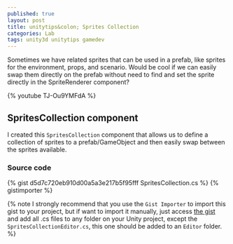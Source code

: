 ```yaml
---
published: true
layout: post
title: unitytips&colon; Sprites Collection
categories: Lab
tags: unity3d unitytips gamedev
---
```

Sometimes we have related sprites that can be used in a prefab, like sprites for the environment, props, and scenario. Would be cool if we can easily swap them directly on the prefab without need to find and set the sprite directly in the SpriteRenderer component? 

{% youtube TJ-Ou9YMFdA %}

## SpritesCollection component
I created this `SpritesCollection` component that allows us to define a collection of sprites to a prefab/GameObject and then easily swap between the sprites available.

### Source code
{% gist d5d7c720eb910d00a5a3e217b5f95fff SpritesCollection.cs %}
{% gistimporter %}

{% note I strongly recommend that you use the `Gist Importer` to import this gist to your project, but if want to import it manually, just access [the gist](https://gist.github.com/giacomelli/d5d7c720eb910d00a5a3e217b5f95fff) and add all .cs files to any folder on your Unity project, except the `SpritesCollectionEditor.cs`, this one should be added to an `Editor` folder. %}

